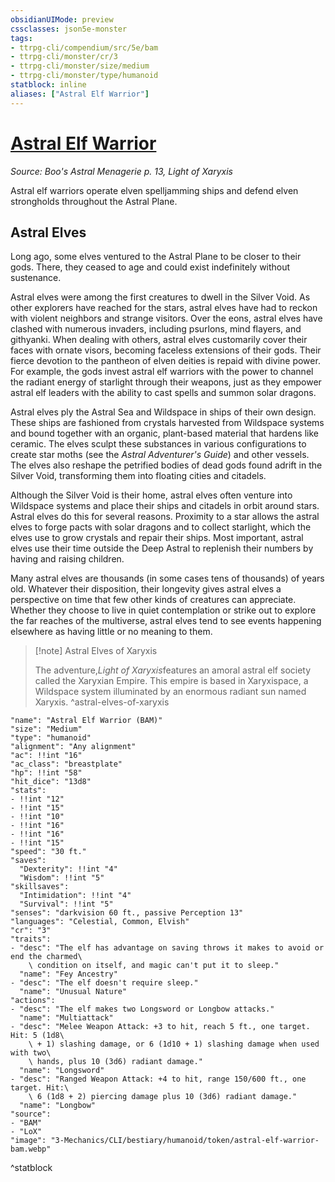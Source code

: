 ```yaml
---
obsidianUIMode: preview
cssclasses: json5e-monster
tags:
- ttrpg-cli/compendium/src/5e/bam
- ttrpg-cli/monster/cr/3
- ttrpg-cli/monster/size/medium
- ttrpg-cli/monster/type/humanoid
statblock: inline
aliases: ["Astral Elf Warrior"]
---
```

# [Astral Elf Warrior](3-Mechanics\CLI\bestiary\humanoid/astral-elf-warrior-bam.md)
*Source: Boo's Astral Menagerie p. 13, Light of Xaryxis*  

Astral elf warriors operate elven spelljamming ships and defend elven strongholds throughout the Astral Plane.

## Astral Elves

Long ago, some elves ventured to the Astral Plane to be closer to their gods. There, they ceased to age and could exist indefinitely without sustenance.

Astral elves were among the first creatures to dwell in the Silver Void. As other explorers have reached for the stars, astral elves have had to reckon with violent neighbors and strange visitors. Over the eons, astral elves have clashed with numerous invaders, including psurlons, mind flayers, and githyanki. When dealing with others, astral elves customarily cover their faces with ornate visors, becoming faceless extensions of their gods. Their fierce devotion to the pantheon of elven deities is repaid with divine power. For example, the gods invest astral elf warriors with the power to channel the radiant energy of starlight through their weapons, just as they empower astral elf leaders with the ability to cast spells and summon solar dragons.

Astral elves ply the Astral Sea and Wildspace in ships of their own design. These ships are fashioned from crystals harvested from Wildspace systems and bound together with an organic, plant-based material that hardens like ceramic. The elves sculpt these substances in various configurations to create star moths (see the *Astral Adventurer's Guide*) and other vessels. The elves also reshape the petrified bodies of dead gods found adrift in the Silver Void, transforming them into floating cities and citadels.

Although the Silver Void is their home, astral elves often venture into Wildspace systems and place their ships and citadels in orbit around stars. Astral elves do this for several reasons. Proximity to a star allows the astral elves to forge pacts with solar dragons and to collect starlight, which the elves use to grow crystals and repair their ships. Most important, astral elves use their time outside the Deep Astral to replenish their numbers by having and raising children.

Many astral elves are thousands (in some cases tens of thousands) of years old. Whatever their disposition, their longevity gives astral elves a perspective on time that few other kinds of creatures can appreciate. Whether they choose to live in quiet contemplation or strike out to explore the far reaches of the multiverse, astral elves tend to see events happening elsewhere as having little or no meaning to them.

> [!note] Astral Elves of Xaryxis
> 
> The adventure,*Light of Xaryxis*features an amoral astral elf society called the Xaryxian Empire. This empire is based in Xaryxispace, a Wildspace system illuminated by an enormous radiant sun named Xaryxis.
^astral-elves-of-xaryxis

```statblock
"name": "Astral Elf Warrior (BAM)"
"size": "Medium"
"type": "humanoid"
"alignment": "Any alignment"
"ac": !!int "16"
"ac_class": "breastplate"
"hp": !!int "58"
"hit_dice": "13d8"
"stats":
- !!int "12"
- !!int "15"
- !!int "10"
- !!int "16"
- !!int "16"
- !!int "15"
"speed": "30 ft."
"saves":
  "Dexterity": !!int "4"
  "Wisdom": !!int "5"
"skillsaves":
  "Intimidation": !!int "4"
  "Survival": !!int "5"
"senses": "darkvision 60 ft., passive Perception 13"
"languages": "Celestial, Common, Elvish"
"cr": "3"
"traits":
- "desc": "The elf has advantage on saving throws it makes to avoid or end the charmed\
    \ condition on itself, and magic can't put it to sleep."
  "name": "Fey Ancestry"
- "desc": "The elf doesn't require sleep."
  "name": "Unusual Nature"
"actions":
- "desc": "The elf makes two Longsword or Longbow attacks."
  "name": "Multiattack"
- "desc": "Melee Weapon Attack: +3 to hit, reach 5 ft., one target. Hit: 5 (1d8\
    \ + 1) slashing damage, or 6 (1d10 + 1) slashing damage when used with two\
    \ hands, plus 10 (3d6) radiant damage."
  "name": "Longsword"
- "desc": "Ranged Weapon Attack: +4 to hit, range 150/600 ft., one target. Hit:\
    \ 6 (1d8 + 2) piercing damage plus 10 (3d6) radiant damage."
  "name": "Longbow"
"source":
- "BAM"
- "LoX"
"image": "3-Mechanics/CLI/bestiary/humanoid/token/astral-elf-warrior-bam.webp"
```
^statblock